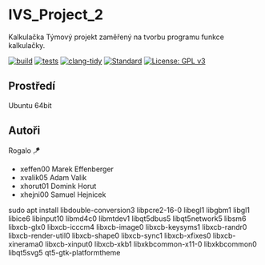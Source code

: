 # IVS_Project_2
Kalkulačka
Týmový projekt zaměřený na tvorbu programu funkce kalkulačky.


[![build](https://github.com/MEffenberger/IVS_Project_2/actions/workflows/build.yml/badge.svg)](https://github.com/MEffenberger/IVS_Project_2/actions/workflows/build.yml)
[![tests](https://github.com/MEffenberger/IVS_Project_2/actions/workflows/tests.yml/badge.svg)](https://github.com/MEffenberger/IVS_Project_2/actions/workflows/tests.yml)
[![clang-tidy](https://github.com/MEffenberger/IVS_Project_2/actions/workflows/clang-tidy.yml/badge.svg)](https://github.com/MEffenberger/IVS_Project_2/actions/workflows/clang-tidy.yml)
[![Standard](https://img.shields.io/badge/c%2B%2B-11/14/17/20-blue.svg)](https://en.wikipedia.org/wiki/C%2B%2B#Standardization)
[![License: GPL v3](https://img.shields.io/badge/License-GPLv3-blue.svg)](https://www.gnu.org/licenses/gpl-3.0)

Prostředí
---------

Ubuntu 64bit

Autoři
------

Rogalo 🪁
- xeffen00 Marek Effenberger 
- xvalik05 Adam Valik 
- xhorut01 Domink Horut 
- xhejni00 Samuel Hejnicek 

sudo apt install libdouble-conversion3 libpcre2-16-0 libegl1 libgbm1 libgl1 libice6 libinput10 libmd4c0 libmtdev1 libqt5dbus5 libqt5network5 libsm6 libxcb-glx0 libxcb-icccm4 libxcb-image0 libxcb-keysyms1 libxcb-randr0 libxcb-render-util0 libxcb-shape0 libxcb-sync1 libxcb-xfixes0 libxcb-xinerama0 libxcb-xinput0 libxcb-xkb1 libxkbcommon-x11-0 libxkbcommon0 libqt5svg5 qt5-gtk-platformtheme
